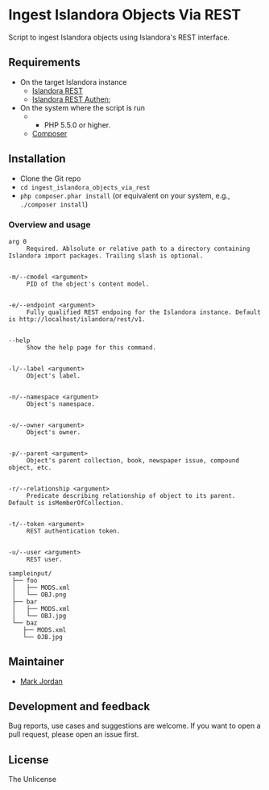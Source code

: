 # Ingest Islandora Objects Via REST

Script to ingest Islandora objects using Islandora's REST interface.

## Requirements

* On the target Islandora instance
  * [Islandora REST](https://github.com/discoverygarden/islandora_rest)
  * [Islandora REST Authen](https://github.com/mjordan/islandora_rest_authen);
* On the system where the script is run
  * * PHP 5.5.0 or higher.
  * [Composer](https://getcomposer.org)

## Installation

* Clone the Git repo
* `cd ingest_islandora_objects_via_rest`
* `php composer.phar install` (or equivalent on your system, e.g., `./composer install`)

### Overview and usage

```
arg 0
     Required. Ablsolute or relative path to a directory containing Islandora import packages. Trailing slash is optional.


-m/--cmodel <argument>
     PID of the object's content model.


-e/--endpoint <argument>
     Fully qualified REST endpoing for the Islandora instance. Default is http://localhost/islandora/rest/v1.


--help
     Show the help page for this command.


-l/--label <argument>
     Object's label.


-n/--namespace <argument>
     Object's namespace.


-o/--owner <argument>
     Object's owner.


-p/--parent <argument>
     Object's parent collection, book, newspaper issue, compound object, etc.


-r/--relationship <argument>
     Predicate describing relationship of object to its parent. Default is isMemberOfCollection.


-t/--token <argument>
     REST authentication token.


-u/--user <argument>
     REST user.
```


```
sampleinput/
 ├── foo
 │   ├── MODS.xml
 │   └── OBJ.png
 ├── bar
 │   ├── MODS.xml
 │   └── OBJ.jpg
 └── baz
    ├── MODS.xml
    └── OJB.jpg
```


## Maintainer

* [Mark Jordan](https://github.com/mjordan)

## Development and feedback

Bug reports, use cases and suggestions are welcome. If you want to open a pull request, please open an issue first.

## License

The Unlicense
